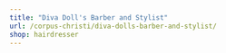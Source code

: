 ```yaml
---
title: "Diva Doll's Barber and Stylist"
url: /corpus-christi/diva-dolls-barber-and-stylist/
shop: hairdresser
---
```

